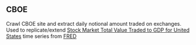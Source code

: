 ## CBOE
Crawl CBOE site and extract daily notional amount traded on exchanges. Used to replicate/extend [Stock Market Total Value Traded to GDP for United States](https://fred.stlouisfed.org/series/DDDM02USA156NWDB) time series from [FRED](https://fred.stlouisfed.org/)
